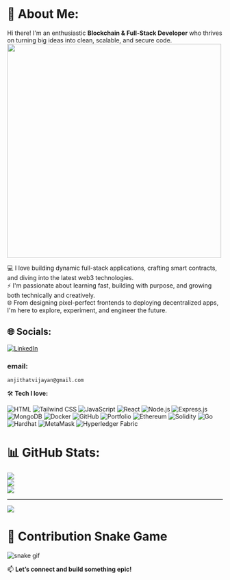# 💫 About Me: 

Hi there! I'm an enthusiastic **Blockchain & Full-Stack Developer** who thrives on turning big ideas into clean, scalable, and secure code.  
<img src="https://github.com/Anmol-Baranwal/Cool-GIFs-For-GitHub/assets/74038190/f5d2d866-d25c-4873-8d82-425d2c62fc2e" width="500">

💻 I love building dynamic full-stack applications, crafting smart contracts, and diving into the latest web3 technologies.  
⚡ I'm passionate about learning fast, building with purpose, and growing both technically and creatively.  
🌐 From designing pixel-perfect frontends to deploying decentralized apps, I'm here to explore, experiment, and engineer the future.  


## 🌐 Socials:
[![LinkedIn](https://img.shields.io/badge/LinkedIn-%230077B5.svg?logo=linkedin&logoColor=white)](https://linkedin.com/in/linkedin.com/in/anjitha-t-v) 

### email: 
``` anjithatvijayan@gmail.com ```

🛠️ **Tech I love:**  

![HTML](https://img.shields.io/badge/-HTML-E34F26?style=flat-square&logo=HTML5&logoColor=white)
![Tailwind CSS](https://img.shields.io/badge/-TailwindCSS-38B2AC?style=flat-square&logo=TailwindCSS&logoColor=white)
![JavaScript](https://img.shields.io/badge/-JavaScript-F7DF1E?style=flat-square&logo=JavaScript&logoColor=black)
![React](https://img.shields.io/badge/-React-61DAFB?style=flat-square&logo=React&logoColor=black)
![Node.js](https://img.shields.io/badge/-Node.js-339933?style=flat-square&logo=Node.js&logoColor=white)
![Express.js](https://img.shields.io/badge/-Express.js-000000?style=flat-square&logo=express&logoColor=white)
![MongoDB](https://img.shields.io/badge/-MongoDB-47A248?style=flat-square&logo=MongoDB&logoColor=white)
![Docker](https://img.shields.io/badge/-Docker-2496ED?style=flat-square&logo=Docker&logoColor=white)
![GitHub](https://img.shields.io/badge/github-%23121011.svg?style=for-the-badge&logo=github&logoColor=white) 
![Portfolio](https://img.shields.io/badge/Portfolio-%23000000.svg?style=for-the-badge&logo=firefox&logoColor=#FF7139)
![Ethereum](https://img.shields.io/badge/Ethereum-3C3C3D?style=for-the-badge&logo=ethereum&logoColor=white)
![Solidity](https://img.shields.io/badge/Solidity-%23363636.svg?style=for-the-badge&logo=solidity&logoColor=white)
![Go](https://img.shields.io/badge/Go-00ADD8?style=for-the-badge&logo=go&logoColor=white)
![Hardhat](https://img.shields.io/badge/Hardhat-FCC72B?style=for-the-badge)
![MetaMask](https://img.shields.io/badge/MetaMask-E2761B?style=for-the-badge)
![Hyperledger Fabric](https://img.shields.io/badge/Hyperledger%20Fabric-2C3E50?style=for-the-badge&logo=hyperledger&logoColor=white)

<!-- Proudly created with GPRM ( https://gprm.itsvg.in ) -->

# 📊 GitHub Stats:

![](https://github-readme-stats.vercel.app/api?username=anjitha-0123&theme=dark&hide_border=false&include_all_commits=true&count_private=false)<br/>
![](https://nirzak-streak-stats.vercel.app/?user=anjitha-0123&theme=dark&hide_border=false)<br/>
![](https://github-readme-stats.vercel.app/api/top-langs/?username=anjitha-0123&theme=dark&hide_border=false&layout=compact)

---

[![](https://visitcount.itsvg.in/api?id=anjitha-0123&icon=0&color=0)](https://visitcount.itsvg.in)

<!-- Proudly created with GPRM ( https://gprm.itsvg.in ) -->


# 🐍 Contribution Snake Game

![snake gif](https://github.com/anjitha-0123/anjitha-0123/blob/output/github-contribution-grid-snake.svg)


📫 **Let’s connect and build something epic!**





